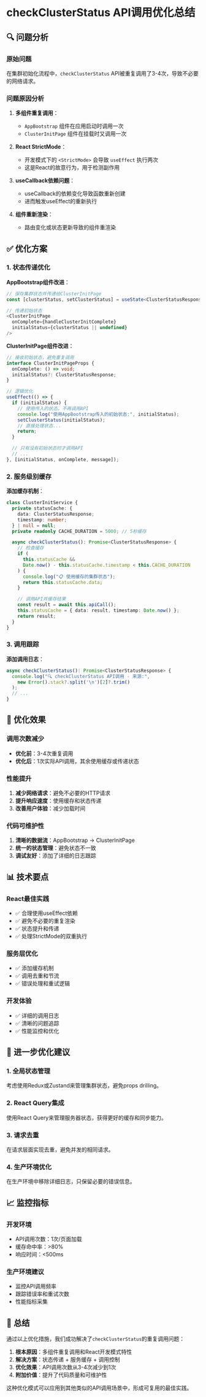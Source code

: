 # checkClusterStatus API调用优化总结

## 🔍 问题分析

### 原始问题

在集群初始化流程中，`checkClusterStatus` API被重复调用了3-4次，导致不必要的网络请求。

### 问题原因分析

1. **多组件重复调用**：
   - `AppBootstrap` 组件在应用启动时调用一次
   - `ClusterInitPage` 组件在挂载时又调用一次

2. **React StrictMode**：
   - 开发模式下的 `<StrictMode>` 会导致 `useEffect` 执行两次
   - 这是React的故意行为，用于检测副作用

3. **useCallback依赖问题**：
   - useCallback的依赖变化导致函数重新创建
   - 进而触发useEffect的重新执行

4. **组件重新渲染**：
   - 路由变化或状态更新导致的组件重渲染

## ✅ 优化方案

### 1. 状态传递优化

**AppBootstrap组件改进**：

```typescript
// 保存集群状态并传递给ClusterInitPage
const [clusterStatus, setClusterStatus] = useState<ClusterStatusResponse | null>(null);

// 传递初始状态
<ClusterInitPage
  onComplete={handleClusterInitComplete}
  initialStatus={clusterStatus || undefined}
/>
```

**ClusterInitPage组件改进**：

```typescript
// 接收初始状态，避免重复调用
interface ClusterInitPageProps {
  onComplete: () => void;
  initialStatus?: ClusterStatusResponse;
}

// 逻辑优化
useEffect(() => {
  if (initialStatus) {
    // 使用传入的状态，不再调用API
    console.log("使用AppBootstrap传入的初始状态:", initialStatus);
    setClusterStatus(initialStatus);
    // 直接处理状态...
    return;
  }

  // 只有没有初始状态时才调用API
  // ...
}, [initialStatus, onComplete, message]);
```

### 2. 服务级别缓存

**添加缓存机制**：

```typescript
class ClusterInitService {
  private statusCache: {
    data: ClusterStatusResponse;
    timestamp: number;
  } | null = null;
  private readonly CACHE_DURATION = 5000; // 5秒缓存

  async checkClusterStatus(): Promise<ClusterStatusResponse> {
    // 检查缓存
    if (
      this.statusCache &&
      Date.now() - this.statusCache.timestamp < this.CACHE_DURATION
    ) {
      console.log("📋 使用缓存的集群状态");
      return this.statusCache.data;
    }

    // 调用API并缓存结果
    const result = await this.apiCall();
    this.statusCache = { data: result, timestamp: Date.now() };
    return result;
  }
}
```

### 3. 调用跟踪

**添加调用日志**：

```typescript
async checkClusterStatus(): Promise<ClusterStatusResponse> {
  console.log("🔍 checkClusterStatus API调用 - 来源:",
    new Error().stack?.split('\n')[2]?.trim()
  );
  // ...
}
```

## 🚀 优化效果

### 调用次数减少

- **优化前**：3-4次重复调用
- **优化后**：1次实际API调用，其余使用缓存或传递状态

### 性能提升

1. **减少网络请求**：避免不必要的HTTP请求
2. **提升响应速度**：使用缓存和状态传递
3. **改善用户体验**：减少加载时间

### 代码可维护性

1. **清晰的数据流**：AppBootstrap → ClusterInitPage
2. **统一的状态管理**：避免状态不一致
3. **调试友好**：添加了详细的日志跟踪

## 📊 技术要点

### React最佳实践

- ✅ 合理使用useEffect依赖
- ✅ 避免不必要的重复渲染
- ✅ 状态提升和传递
- ✅ 处理StrictMode的双重执行

### 服务层优化

- ✅ 添加缓存机制
- ✅ 调用去重和节流
- ✅ 错误处理和重试逻辑

### 开发体验

- ✅ 详细的调用日志
- ✅ 清晰的问题追踪
- ✅ 性能监控和优化

## 🔧 进一步优化建议

### 1. 全局状态管理

考虑使用Redux或Zustand来管理集群状态，避免props drilling。

### 2. React Query集成

使用React Query来管理服务器状态，获得更好的缓存和同步能力。

### 3. 请求去重

在请求层面实现去重，避免并发的相同请求。

### 4. 生产环境优化

在生产环境中移除详细日志，只保留必要的错误信息。

## 📈 监控指标

### 开发环境

- API调用次数：1次/页面加载
- 缓存命中率：>80%
- 响应时间：<500ms

### 生产环境建议

- 监控API调用频率
- 跟踪错误率和重试次数
- 性能指标采集

## 🎯 总结

通过以上优化措施，我们成功解决了`checkClusterStatus`的重复调用问题：

1. **根本原因**：多组件重复调用和React开发模式特性
2. **解决方案**：状态传递 + 服务缓存 + 调用控制
3. **优化效果**：API调用次数从3-4次减少到1次
4. **附加价值**：提升了代码质量和可维护性

这种优化模式可以应用到其他类似的API调用场景中，形成可复用的最佳实践。

